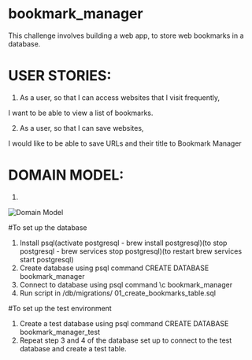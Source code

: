 # bookmark_manager

This challenge involves building a web app, to store web bookmarks in a database.

# USER STORIES:

1. As a user, so that I can access websites that I visit frequently,

I want to be able to view a list of bookmarks.

2. As a user, so that I can save websites,

I would like to be able to save URLs and their title to Bookmark Manager


# DOMAIN MODEL:
1.
![Domain Model](https://imgur.com/a/IPJ183a)


#To set up the database
1. Install psql(activate postgresql - brew install postgresql)(to stop postgresql - brew services stop postgresql)(to restart brew services start postgresql)
2. Create database using psql command CREATE DATABASE bookmark_manager
3. Connect to database using psql command \c bookmark_manager
4. Run script in /db/migrations/    01_create_bookmarks_table.sql

#To set up the test environment
1. Create a test database using psql command CREATE DATABASE bookmark_manager_test
2. Repeat step 3 and 4 of the database set up to connect to the test database and create a test table.
